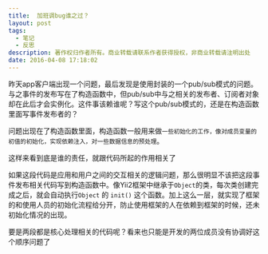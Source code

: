 ```yaml
---
title:  加班调bug谁之过？
layout: post
tags:
  - 笔记
  - 反思
description: 著作权归作者所有。商业转载请联系作者获得授权，非商业转载请注明出处
date: 2016-04-08 17:18:02
---
```


昨天app客户端出现一个问题，最后发现是使用<!-- 用C#委托和事件 -->封装的一个pub/sub模式的问题。与之事件的发布写在了构造函数中，但pub/sub中与之相关的发布者、订阅者对象却在此后才会实例化。<!-- 为什么这样写呢？ --><!-- 构造函数的功能是用来初始化，一般用来解决成员变量的初始化，或者说是对外部的依赖问题 -->这件事该赖谁呢？写这个pub/sub模式的，还是在构造函数里面写事件发布者的？<!-- 判断这个问题，下面从这两个人的角色简单总结一下。 -->

问题出现在了构造函数里面，构造函数一般用来做`一些初始化的工作，像对成员变量的初值的初始化，实现依赖注入，对一些数据信息的预处理`。

这样来看到底是谁的责任，就跟代码所起的作用相关了


如果这段代码是应用和用户之间的交互相关的逻辑问题，那么很明显不该把这段事件发布相关代码写到构造函数中。像Yii2框架中继承于`Object`的类，每次类创建完成之后，就会自动执行`Object` 的 `init()` 这个函数。加上这么一层，就实现了框架的和使用人员的初始化流程给分开，防止使用框架的人在依赖到框架的时候，还未初始化情况的出现。

要是两段都是核心处理相关的代码呢？看来也只能是开发的两位成员没有协调好这个顺序问题了

<!-- 归根结底就是代码是核心基础代码，还是应用层业务逻辑代码与何时调用的问题。 -->
<!-- 
>其实他们都是开发人员，这里只是用开发与用户用来比喻一个人程序依赖另一个人的程序，比如框架的开发者就是开发人员，二使用框架的人就是用户、
 -->
<!-- 

依赖注入容器和自动加载
 -->
<!-- 要是两段都是核心处理相关的代码呢？看来也只能是开发的两个成员协调好这个顺序问题了商讨一下调用次序了 -->

